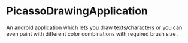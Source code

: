# PicassoDrawingApplication
An android application which lets you draw texts/characters or you can even paint with different color combinations with required brush size .

